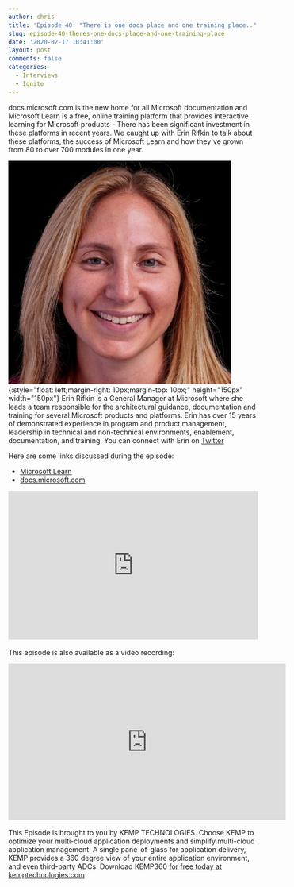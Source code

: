 ```yaml
---
author: chris
title: 'Episode 40: "There is one docs place and one training place.."'
slug: episode-40-theres-one-docs-place-and-one-training-place
date: '2020-02-17 10:41:00'
layout: post
comments: false
categories:
  - Interviews
  - Ignite
---
```


docs.microsoft.com is the new home for all Microsoft documentation and Microsoft Learn is a free, online training platform that provides interactive learning for Microsoft products - There has been significant investment in these platforms in recent years. We caught up with Erin Rifkin to talk about these platforms, the success of Microsoft Learn and how they've grown from 80 to over 700 modules in one year.

![Erin](/images/uploads/2020/02/erin.jpg){:style="float: left;margin-right: 10px;margin-top: 10px;" height="150px" width="150px"} Erin Rifkin is a General Manager at Microsoft where she leads a team responsible for the architectural guidance, documentation and training for several Microsoft products and platforms. Erin has over 15 years of demonstrated experience in program and product management, leadership in technical and non-technical environments, enablement, documentation, and training. You can connect with Erin on [Twitter](https://twitter.com/erinrifkin)

Here are some links discussed during the episode:
* [Microsoft Learn](https://microsoft.com/learn)
* [docs.microsoft.com](https://docs.microsoft.com/)

<p><iframe width="100%" height="300" scrolling="no" frameborder="no" allow="autoplay" src="https://w.soundcloud.com/player/?url=https%3A//api.soundcloud.com/tracks/762240034&color=%23ff5500&auto_play=false&hide_related=false&show_comments=true&show_user=true&show_reposts=false&show_teaser=true&visual=true"></iframe></p>

This episode is also available as a video recording:

<p><iframe width="560" height="315" src="https://www.youtube.com/embed/vWjAUg1Y7x0" frameborder="0" allow="accelerometer; autoplay; encrypted-media; gyroscope; picture-in-picture" allowfullscreen></iframe></p>

This Episode is brought to you by KEMP TECHNOLOGIES. Choose KEMP to optimize your multi-cloud application deployments and simplify multi-cloud application management. A single pane-of-glass for application delivery, KEMP provides a 360 degree view of your entire application environment, and even third-party ADCs. Download KEMP360 [for free today at kemptechnologies.com](https://kempte.ch/2MYXjew)
